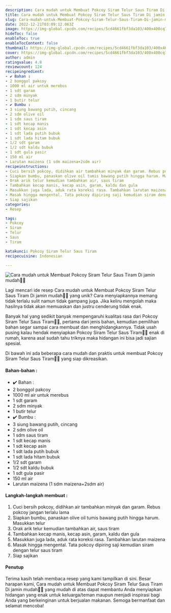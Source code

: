 ```yaml
---
description: Cara mudah untuk Membuat Pokcoy Siram Telur Saus Tiram Di jamin mudah"
title: Cara mudah untuk Membuat Pokcoy Siram Telur Saus Tiram Di jamin mudah
slug: Cara-mudah-untuk-Membuat-Pokcoy-Siram-Telur-Saus-Tiram-Di-jamin-mudah
date: 2022-12-21T03:09:12.063Z
image: https://img-global.cpcdn.com/recipes/5cd4661fbf3da103/400x400cq70/photo.jpg
hideToc: false
enableToc: true
enableTocContent: false
thumbnail: https://img-global.cpcdn.com/recipes/5cd4661fbf3da103/400x400cq70/photo.jpg
cover: https://img-global.cpcdn.com/recipes/5cd4661fbf3da103/400x400cq70/photo.jpg
author: admin
ratingvalue: 4.8
reviewcount: 124
recipeingredient:
- ✔️ Bahan :
- 2 bonggol pakcoy
- 1000 ml air untuk merebus
- 1 sdt garam
- 2 sdm minyak
- 1 butir telur
- ✔️ Bumbu :
- 3 siung bawang putih, cincang
- 2 sdm olive oil
- 1 sdm saus tiram
- 1 sdt kecap manis
- 1 sdt kecap asin
- 1 sdt lada putih bubuk
- 1 sdt lada hitam bubuk
- 1/2 sdt garam
- 1/2 sdt kaldu bubuk
- 1 sdt gula pasir
- 150 ml air
- Larutan maizena (1 sdm maizena+2sdm air)
recipeinstructions:
- Cuci bersih pokcoy, didihkan air tambahkan minyak dan garam. Rebus pokcoy jangan terlalu lama
- Siapkan bumbu, panaskan olive oil tumis bawang putih hingga harum. Masukkan telur
- Orak arik telur kemudian tambahkan air, saus tiram
- Tambahkan kecap manis, kecap asin, garam, kaldu dan gula
- Masukkan juga lada, aduk rata koreksi rasa. Tambahkan larutan maizena
- Masak hingga mengental. Tata pokcoy dipiring saji kemudian siram dengan telur saus tiram
- Siap sajikan
categories:
- Resep

tags:
- Pokcoy
- Siram
- Telur
- Saus
- Tiram

katakunci: Pokcoy Siram Telur Saus Tiram
recipecuisine: Indonesian

---
```


![Cara mudah untuk Membuat Pokcoy Siram Telur Saus Tiram Di jamin mudah👩‍🍳](https://img-global.cpcdn.com/recipes/5cd4661fbf3da103/400x400cq70/photo.jpg)

Lagi mencari ide resep Cara mudah untuk Membuat Pokcoy Siram Telur Saus Tiram Di jamin mudah👩‍🍳 yang unik? Cara menyiapkannya memang tidak terlalu sulit namun tidak gampang juga. Jika keliru mengolah maka hasilnya tidak akan memuaskan dan justru cenderung tidak enak.

Banyak hal yang sedikit banyak mempengaruhi kualitas rasa dari Pokcoy Siram Telur Saus Tiram👩‍🍳, pertama dari jenis bahan, kemudian pemilihan bahan segar sampai cara membuat dan menghidangkannya. Tidak usah pusing kalau hendak menyiapkan Pokcoy Siram Telur Saus Tiram👩‍🍳 enak di rumah, karena asal sudah tahu triknya maka hidangan ini bisa jadi sajian spesial.

Di bawah ini ada beberapa cara mudah dan praktis untuk membuat Pokcoy Siram Telur Saus Tiram👩‍🍳 yang siap dikreasikan.

<!--inarticleads1-->

#### Bahan-bahan :

- ✔️ Bahan :
- 2 bonggol pakcoy
- 1000 ml air untuk merebus
- 1 sdt garam
- 2 sdm minyak
- 1 butir telur
- ✔️ Bumbu :
- 3 siung bawang putih, cincang
- 2 sdm olive oil
- 1 sdm saus tiram
- 1 sdt kecap manis
- 1 sdt kecap asin
- 1 sdt lada putih bubuk
- 1 sdt lada hitam bubuk
- 1/2 sdt garam
- 1/2 sdt kaldu bubuk
- 1 sdt gula pasir
- 150 ml air
- Larutan maizena (1 sdm maizena+2sdm air)

<!--inarticleads2-->

#### Langkah-langkah membuat :

1. Cuci bersih pokcoy, didihkan air tambahkan minyak dan garam. Rebus pokcoy jangan terlalu lama
1. Siapkan bumbu, panaskan olive oil tumis bawang putih hingga harum. Masukkan telur
1. Orak arik telur kemudian tambahkan air, saus tiram
1. Tambahkan kecap manis, kecap asin, garam, kaldu dan gula
1. Masukkan juga lada, aduk rata koreksi rasa. Tambahkan larutan maizena
1. Masak hingga mengental. Tata pokcoy dipiring saji kemudian siram dengan telur saus tiram
1. Siap sajikan

#### Penutup

Terima kasih telah membaca resep yang kami tampilkan di sini. Besar harapan kami, Cara mudah untuk Membuat Pokcoy Siram Telur Saus Tiram Di jamin mudah👩‍🍳 yang mudah di atas dapat membantu Anda menyiapkan hidangan yang enak untuk keluarga/teman maupun menjadi inspirasi bagi Anda yang berkeinginan untuk berjualan makanan. Semoga bermanfaat dan selamat mencoba!